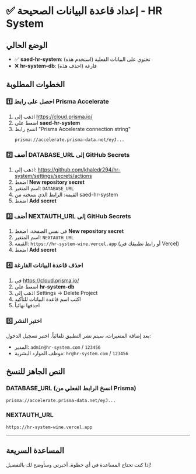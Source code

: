 # ✅ إعداد قاعدة البيانات الصحيحة - HR System

## الوضع الحالي
- ✅ **saed-hr-system**: تحتوي على البيانات الفعلية (استخدم هذه)
- ❌ **hr-system-db**: فارغة (احذف هذه)

## الخطوات المطلوبة

### 1️⃣ احصل على رابط Prisma Accelerate
1. اذهب إلى https://cloud.prisma.io/
2. اضغط على **saed-hr-system**
3. انسخ رابط "Prisma Accelerate connection string"
   ```
   prisma://accelerate.prisma-data.net/eyJ...
   ```

### 2️⃣ أضف DATABASE_URL إلى GitHub Secrets
1. اذهب إلى: https://github.com/khaledr294/hr-system/settings/secrets/actions
2. اضغط **New repository secret**
3. اسم المتغير: `DATABASE_URL`
4. القيمة: الرابط الذي نسخته من saed-hr-system
5. اضغط **Add secret**

### 3️⃣ أضف NEXTAUTH_URL إلى GitHub Secrets  
1. في نفس الصفحة، اضغط **New repository secret**
2. اسم المتغير: `NEXTAUTH_URL`
3. القيمة: `https://hr-system-wine.vercel.app` (أو رابط تطبيقك في Vercel)
4. اضغط **Add secret**

### 4️⃣ احذف قاعدة البيانات الفارغة
1. في https://cloud.prisma.io/
2. اضغط على **hr-system-db**
3. اذهب إلى Settings → Delete Project
4. اكتب اسم قاعدة البيانات للتأكيد
5. احذفها نهائياً

### 5️⃣ اختبر النشر
بعد إضافة المتغيرات، سيتم نشر التطبيق تلقائياً. اختبر تسجيل الدخول:
- المدير: `admin@hr-system.com` / `123456`
- موظف الموارد البشرية: `hr@hr-system.com` / `123456`

## النص الجاهز للنسخ

### DATABASE_URL (انسخ الرابط الفعلي من Prisma)
```
prisma://accelerate.prisma-data.net/eyJ...
```

### NEXTAUTH_URL
```
https://hr-system-wine.vercel.app
```

---

## المساعدة السريعة
إذا كنت تحتاج المساعدة في أي خطوة، أخبرني وسأوضح لك بالتفصيل!